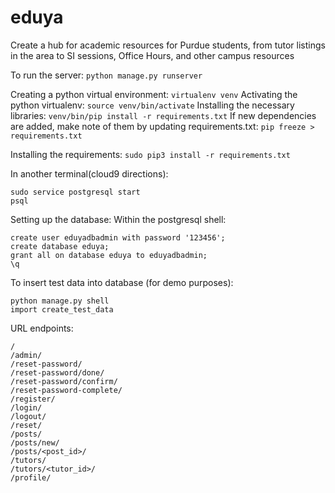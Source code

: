 # eduya
Create a hub for academic resources for Purdue students, from tutor listings in the area to SI sessions, Office Hours, and other campus resources

To run the server: `python manage.py runserver`

Creating a python virtual environment: `virtualenv venv`
Activating the python virtualenv: `source venv/bin/activate`
Installing the necessary libraries: `venv/bin/pip install -r requirements.txt`
If new dependencies are added, make note of them by updating requirements.txt: `pip freeze > requirements.txt`

Installing the requirements: `sudo pip3 install -r requirements.txt`

In another terminal(cloud9 directions):
```
sudo service postgresql start
psql
```

Setting up the database:
Within the postgresql shell:
```
create user eduyadbadmin with password '123456';
create database eduya;
grant all on database eduya to eduyadbadmin;
\q
```

To insert test data into database (for demo purposes):
```
python manage.py shell
import create_test_data
```

URL endpoints:
```
/
/admin/
/reset-password/
/reset-password/done/
/reset-password/confirm/
/reset-password-complete/
/register/
/login/
/logout/
/reset/
/posts/
/posts/new/
/posts/<post_id>/
/tutors/
/tutors/<tutor_id>/
/profile/
```